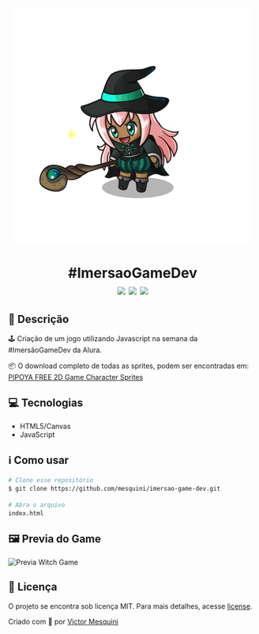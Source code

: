 <p align="center"><img src=".github/witch.gif"></p>

<h1 align="center">#ImersaoGameDev<br><img src="https://img.shields.io/github/repo-size/mesquini/imersao-game-dev"> <img src="https://img.shields.io/github/last-commit/mesquini/imersao-game-dev"> <img src="https://img.shields.io/github/license/mesquini/imersao-game-dev"></h1>

## 🔖 Descrição

🕹️ Criação de um jogo utilizando Javascript na semana da #ImersãoGameDev da Alura.

📦 O download completo de todas as sprites, podem ser encontradas em: [
PIPOYA FREE 2D Game Character Sprites](https://pipoya.itch.io/pipoya-free-2d-game-character-sprites)

## 💻 Tecnologias

- HTML5/Canvas
- JavaScript

## ℹ️ Como usar

```bash
# Clone esse repositório
$ git clone https://github.com/mesquini/imersao-game-dev.git

# Abra o arquivo
index.html
```

## 🖼 Previa do Game

![Previa Witch Game](.github/game.gif)

## 📝 Licença

O projeto se encontra sob licença MIT. Para mais detalhes, acesse [license](LICENSE).

Criado com 💙 por [Victor Mesquini](https://www.linkedin.com/in/mesquini/)
